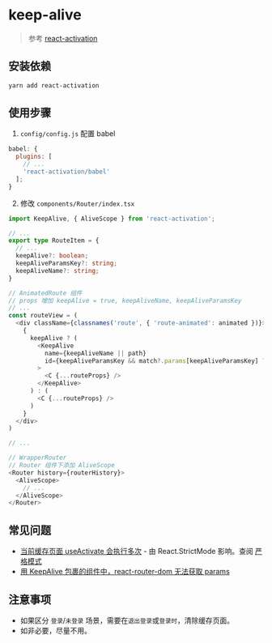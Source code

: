 # keep-alive

> 参考 [react-activation]

## 安装依赖

```bash
yarn add react-activation
```

## 使用步骤

1. `config/config.js` 配置 babel

```javascript
babel: {
  plugins: [
    // ...
    'react-activation/babel'
  ];
}
```

2. 修改 `components/Router/index.tsx`

```typescript
import KeepAlive, { AliveScope } from 'react-activation';

// ...
export type RouteItem = {
  // ...
  keepAlive?: boolean;
  keepAliveParamsKey?: string;
  keepAliveName?: string;
}

// AnimatedRoute 组件
// props 增加 keepAlive = true, keepAliveName, keepAliveParamsKey
// ...
const routeView = (
  <div className={classnames('route', { 'route-animated': animated })}>
    {
      keepAlive ? (
        <KeepAlive
          name={keepAliveName || path}
          id={keepAliveParamsKey && match?.params[keepAliveParamsKey] ? match.params[keepAliveParamsKey] : (void 0)}
        >
          <C {...routeProps} />
        </KeepAlive>
      ) : (
        <C {...routeProps} />
      )
    }
  </div>
)

// ...

// WrapperRouter
// Router 组件下添加 AliveScope
<Router history={routerHistory}>
  <AliveScope>
    // ...
  </AliveScope>
</Router>
```

## 常见问题

- [当前缓存页面 useActivate 会执行多次](https://github.com/CJY0208/react-activation/issues/111) - 由 React.StrictMode 影响。查阅 [严格模式](https://zh-hans.reactjs.org/docs/strict-mode.html)
- [用 KeepAlive 包裹的组件中，react-router-dom 无法获取 params](https://github.com/CJY0208/react-activation/issues/43)

## 注意事项

- 如果区分 `登录`/`未登录` 场景，需要在`退出登录`或`登录时`，清除缓存页面。
- 如非必要，尽量不用。

[react-activation]: https://www.npmjs.com/package/react-activation
